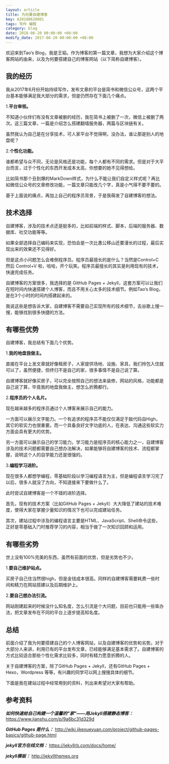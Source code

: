 ```yaml
---
layout: article
title: 为何要自建博客
key: A20180620001
tags: 写作 编程
category: blog
date: 2018-06-20 00:00:00 +08:00
modify_date: 2017-06-20 00:00:00 +08:00
---
```


欢迎来到Tao‘s Blog，我是王韬。作为博客的第一篇文章，我想为大家介绍这个博客网站的由来，以及为何要搭建自己的博客网站（以下简称自建博客）。

<!--more-->

## 我的经历

我从2017年6月份开始持续写作，发布文章的平台是简书和微信公众号，这两个平台基本能够满足我大部分的需求，但是仍然存在下面几个痛点。

1.**平台审核。**

不知道小伙伴们有没有文章被删的经历，我在简书上被删了一次，微信上被删了两次。这三篇文章，一篇是介绍怎么搭建翻墙服务器，两篇与区块链有关。

虽然我认为自己是在分享技术，可人家平台不觉得啊，没办法，谁让那是别人的地盘呢？
   
2.**个性化功能。**

谁都希望与众不同，无论是风格还是功能，每个人都有不同的需求。但是对于大平台而言，过于个性化的东西开发成本太高，你想要的她不见得想给。

比如简书那个丑到爆的MarkDown样式，为什么不能让我们自定义样式呢？再比如微信公众号的文章修改功能，一篇文章只能改几个字，真是小气得不要不要的。

基于上面说的痛点，再加上自己的程序员背景，于是我萌发了自建博客的想法。

## 技术选择

自建博客，涉及的技术点还是挺多的，比如前端的样式、脚本，后端的服务器、数据库、社交功能等等。

如果全部选择自己编码来实现，恐怕会是一次比愚公移山还要漫长的过程，最后实现出来的效果还不见得好。

但是这点小问题怎么会难倒程序员。程序员最擅长的是什么？当然是Control+C 然后 Control+V 啦，哈哈，开个玩笑。程序员最擅长的其实是利用现有的技术，快速完成任务。

自建博客的方案很多，我选择的是 GitHub Pages + Jekyll，这套方案可以让我们在短时间内快速搭建个人博客，而且不用关心太多的技术细节。例如Tao‘s Blog，是在3个小时的时间内搭建起来的。

我说这些是想告诉大家，自建博客不需要自己实现所有的技术细节，去谷歌上搜一搜，能够找到很多快捷的方法。

## 有哪些优势

自建博客，我总结有下面几个优势。

1.**我的地盘我做主。** 
   
直接在平台上发文章就好像租房子，人家提供场地、设施、家具，我们拎包入住就可以了，虽然便捷，但终归不是自己的家，很多事情不是自己说了算。
   
自建博客就好像买房子，可以完全按照自己的想法来装修，网站的风格，功能都是自己说了算，毕竟我的地盘我做主，想怎么折腾都行。
   
2.**程序员的个人名片。** 
   
现在越来越多的程序员通过个人博客来展示自己的能力。
   
一方面可以展示文字能力。一个有追求的程序员不能仅仅满足于敲代码自High，其它的软实力也很重要。而一个具备良好文字功底的人，在表达、沟通这些软实力方面会具有更大的优势。
   
另一方面可以展示自己的学习能力。学习能力是程序员的核心能力之一，自建博客涉及的技术问题都需要自己想办法解决，如果能够将自建博客的技术、流程都掌握，说明这个人的自学能力还是很强的。
   
3.**编程学习进阶。**

现在很多人都想学编程，零基础阶段以学习编程语言为主，但是编程语言学习完了以后，很多人就没了方向，不知道接来下要做什么了。
   
此时尝试自建博客是一个不错的进阶选择。
   
首先，现有的技术方案（比如GitHub Pages + Jekyll）大大降低了建站的技术难度，使得大家在掌握少量知识的情况下也可以完成建站任务。
   
其次，建站过程中涉及的编程语言主要是HTML、JavaScript、Shell命令这些，正好是零基础入门时推荐学习的内容，相当于做了一次知识回顾和运用。
   
## 有哪些劣势

世上没有100%完美的东西，虽然有前面的优势，但是劣势也不少。

1.**要自己维护站点。** 

买房子自己住当然很high，但是金钱成本很高。同样的自建博客需要耗费一些时间和精力在网站搭建以及后期维护上。
   
2.**要自己想办法引流。** 

网站刚建起来的时候没什么知名度，怎么引流是个大问题，目前也只能用一些笨办法，把文章发布在不同的平台上逐步提高知名度。

## 总结

前面介绍了我为何要搭建自己的个人博客网站，以及自建博客的优势和劣势。对于大部分人来讲，利用已有的平台发布文章，已经能够满足基本需求了。自建博客的方式比较适合那些个性化需求比较多，同时有精力愿意折腾的人。

关于自建博客的方案，除了GitHub Pages + Jekyll，还有GitHub Pages + Hexo，Wordpress 等等，有兴趣的同学可以网上搜搜具体的细节。

下面是我在建站过程中经常用到的资料，列出来希望对大家有帮助。

## 参考资料
***如何快速给自己构建一个温馨的\"家\"——用Jekyll搭建静态博客：***
https://www.jianshu.com/p/9a6bc31d329d

***GitHub Pages 是什么：***
http://wiki.jikexueyuan.com/project/github-pages-basics/github-page.html

***jekyll官方在线文档：***
https://jekyllrb.com/docs/home/

***jekyll模板：***
http://jekyllthemes.org


